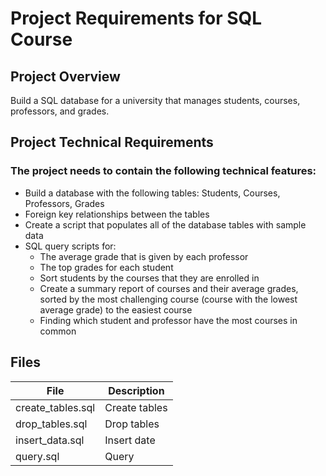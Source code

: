 # Project Requirements for SQL Course

## Project Overview

Build a SQL database for a university that manages students, courses, professors, and grades.

## Project Technical Requirements

### The project needs to contain the following technical features:

- Build a database with the following tables: Students, Courses, Professors, Grades
- Foreign key relationships between the tables
- Create a script that populates all of the database tables with sample data
- SQL query scripts for:
  - The average grade that is given by each professor
  - The top grades for each student
  - Sort students by the courses that they are enrolled in
  - Create a summary report of courses and their average grades, sorted by the most challenging course (course with the lowest average grade) to the easiest course
  - Finding which student and professor have the most courses in common

## Files

| File | Description |
| --- | --- |
| create_tables.sql | Create tables |
| drop_tables.sql | Drop tables |
| insert_data.sql | Insert date |
| query.sql | Query |

